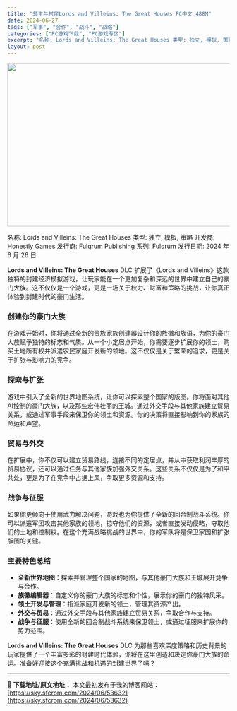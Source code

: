 ```yaml
---
title: "领主与村民Lords and Villeins: The Great Houses PC中文 488M"
date: 2024-06-27
tags: ["军事", "合作", "战斗", "战略"]
categories: ["PC游戏下载", "PC游戏专区"]
excerpt: "名称: Lords and Villeins: The Great Houses 类型: 独立, 模拟, 策略 开发商: Honestly Games 发行商: Fulqrum Publishing 系列: Fulqrum 发行日期: 2024 年 6 月 26 日 Lords and Villei&hellip;"
layout: post
---
```


<img class="aligncenter size-full wp-image-53633" src="https://sky.sfcrom.com/wp-content/uploads/2024/06/2024062701373725.webp" alt="" width="660" height="370" />

名称: Lords and Villeins: The Great Houses
类型: 独立, 模拟, 策略
开发商: Honestly Games
发行商: Fulqrum Publishing
系列: Fulqrum
发行日期: 2024 年 6 月 26 日

<strong>Lords and Villeins: The Great Houses</strong> DLC 扩展了《Lords and Villeins》这款独特的封建经济模拟游戏，让玩家能在一个更加复杂和深远的世界中建立自己的豪门大族。这不仅仅是一个游戏，更是一场关于权力、财富和策略的挑战，让你真正体验到封建时代的豪门生活。
<h3>创建你的豪门大族</h3>
在游戏开始时，你将通过全新的贵族家族创建器设计你的族徽和族语，为你的豪门大族赋予独特的标志和气质。从一个小定居点开始，你需要逐步扩展你的领土，购买土地所有权并派遣农民家庭开发新的领地。这不仅仅是关于繁荣的追求，更是关于扩张与影响力的竞争。
<h3>探索与扩张</h3>
游戏中引入了全新的世界地图系统，让你可以探索整个国家的版图。你将面对其他AI控制的豪门大族，以及那些宏伟壮丽的王城。通过外交手段与其他家族建立贸易关系，或通过军事手段来保卫你的领土和资源。你的决策将直接影响到你的家族的命运和声望。
<h3>贸易与外交</h3>
在扩展中，你不仅可以建立贸易路线，连接不同的定居点，并从中获取利润丰厚的贸易协议，还可以通过任务与其他家族加强外交关系。这些关系不仅仅是为了和平共处，更是为了在竞争中占据上风，争取更多资源和支持。
<h3>战争与征服</h3>
如果你更倾向于使用武力解决问题，游戏也为你提供了全新的回合制战斗系统。你可以派遣军团攻击其他家族的领地，掠夺他们的资源，或者直接发动侵略，夺取他们的土地和控制权。在这个充满战略挑战的世界中，你的军队将是保卫家园和扩张版图的关键。
<h3>主要特色总结</h3>
<ul>
 	<li><strong>全新世界地图</strong>：探索并管理整个国家的地图，与其他豪门大族和王城展开竞争与合作。</li>
 	<li><strong>族徽编辑器</strong>：自定义你的豪门大族的标志和个性，展示你的豪门的独特风采。</li>
 	<li><strong>领土开发与管理</strong>：指派家庭开发新的领土，管理其资源产出。</li>
 	<li><strong>外交与贸易</strong>：通过外交手段与其他家族建立贸易关系，争取合作与支持。</li>
 	<li><strong>战争与征服</strong>：使用全新的回合制战斗系统来保卫领土，或通过征服来扩展你的势力范围。</li>
</ul>
<strong>Lords and Villeins: The Great Houses</strong> DLC 为那些喜欢深度策略和历史背景的玩家提供了一个丰富多彩的封建时代体验，你将在这里创造和决定你豪门大族的命运。准备好迎接这个充满挑战和机遇的封建世界了吗？

---
📖 **下载地址/原文地址：** 本文最初发布于我的博客网站：[https://sky.sfcrom.com/2024/06/53632](https://sky.sfcrom.com/2024/06/53632)
